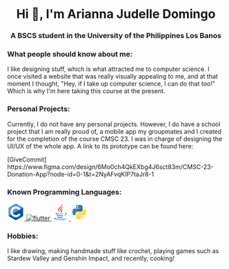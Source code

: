 <h1 align="center">Hi 👋, I'm Arianna Judelle Domingo</h1>
<h3 align="center">A BSCS student in the University of the Philippines Los Banos</h3>

<h3 align="left">What people should know about me:</h3>
<p align="left">
  I like designing stuff, which is what attracted me to computer science. I once visited a website that was really visually appealing to me, and at that moment I thought, "Hey, if I take up computer science, I can do that too!" Which is why I'm here taking this course at the present. 
</p>

<h3 align="left">Personal Projects:</h3>
<p align="left">
  Currently, I do not have any personal projects. However, I do have a school project that I am really proud of, a mobile app my groupmates and I created for the completion of the course CMSC 23. I was in charge of designing the UI/UX of the whole app. A link to its prototype can be found here: 
</p>
[GiveCommit] https://www.figma.com/design/6Mo0ch4QkEXbg4J6sct83m/CMSC-23-Donation-App?node-id=0-1&t=2NyAFvqKlP7taJr8-1

<h3 align="left">Known Programming Languages:</h3>
<p align="left"> <a href="https://www.cprogramming.com/" target="_blank" rel="noreferrer"> <img src="https://raw.githubusercontent.com/devicons/devicon/master/icons/c/c-original.svg" alt="c" width="40" height="40"/> </a> <a href="https://flutter.dev" target="_blank" rel="noreferrer"> <img src="https://www.vectorlogo.zone/logos/flutterio/flutterio-icon.svg" alt="flutter" width="40" height="40"/> </a> <a href="https://www.java.com" target="_blank" rel="noreferrer"> <img src="https://raw.githubusercontent.com/devicons/devicon/master/icons/java/java-original.svg" alt="java" width="40" height="40"/> </a> <a href="https://www.python.org" target="_blank" rel="noreferrer"> <img src="https://raw.githubusercontent.com/devicons/devicon/master/icons/python/python-original.svg" alt="python" width="40" height="40"/> </a> </p>

<h3 align="left">Hobbies:</h3>
<p align="left">
  I like drawing, making handmade stuff like crochet, playing games such as Stardew Valley and Genshin Impact, and recently, cooking!
</p>
